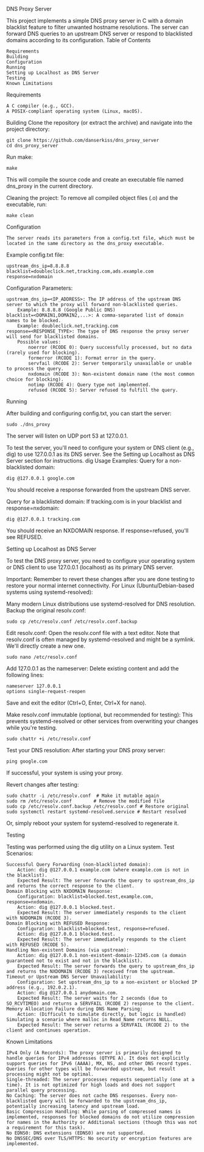 DNS Proxy Server

This project implements a simple DNS proxy server in C with a domain blacklist feature to filter unwanted hostname resolutions. The server can forward DNS queries to an upstream DNS server or respond to blacklisted domains according to its configuration.
Table of Contents

    Requirements
    Building
    Configuration
    Running
    Setting up Localhost as DNS Server
    Testing
    Known Limitations

Requirements

    A C compiler (e.g., GCC).
    A POSIX-compliant operating system (Linux, macOS).

Building
    Clone the repository (or extract the archive) and navigate into the project directory:
    
    git clone https://github.com/danserkiss/dns_proxy_server
    cd dns_proxy_server

Run make:

    make

This will compile the source code and create an executable file named dns_proxy in the current directory.

Cleaning the project:
To remove all compiled object files (.o) and the executable, run:

    make clean

Configuration

    The server reads its parameters from a config.txt file, which must be located in the same directory as the dns_proxy executable.

Example config.txt file:

    upstream_dns_ip=8.8.8.8
    blacklist=doubleclick.net,tracking.com,ads.example.com
    response=nxdomain

Configuration Parameters:

    upstream_dns_ip=<IP_ADDRESS>: The IP address of the upstream DNS server to which the proxy will forward non-blacklisted queries.
        Example: 8.8.8.8 (Google Public DNS)
    blacklist=<DOMAIN1,DOMAIN2,...>: A comma-separated list of domain names to be blocked.
        Example: doubleclick.net,tracking.com
    response=<RESPONSE_TYPE>: The type of DNS response the proxy server will send for blacklisted domains.
        Possible values:
            noerror (RCODE 0): Query successfully processed, but no data (rarely used for blocking).
            formerror (RCODE 1): Format error in the query.
            servfail (RCODE 2): Server temporarily unavailable or unable to process the query.
            nxdomain (RCODE 3): Non-existent domain name (the most common choice for blocking).
            notimp (RCODE 4): Query type not implemented.
            refused (RCODE 5): Server refused to fulfill the query.

Running

After building and configuring config.txt, you can start the server:

    sudo ./dns_proxy

The server will listen on UDP port 53 at 127.0.0.1.

To test the server, you'll need to configure your system or DNS client (e.g., dig) to use 127.0.0.1 as its DNS server. See the Setting up Localhost as DNS Server section for instructions.
dig Usage Examples:
    Query for a non-blacklisted domain:
    
    dig @127.0.0.1 google.com

You should receive a response forwarded from the upstream DNS server.

Query for a blacklisted domain:
If tracking.com is in your blacklist and response=nxdomain:

    dig @127.0.0.1 tracking.com

You should receive an NXDOMAIN response. If response=refused, you'll see REFUSED.

Setting up Localhost as DNS Server

To test the DNS proxy server, you need to configure your operating system or DNS client to use 127.0.0.1 (localhost) as its primary DNS server.

Important: Remember to revert these changes after you are done testing to restore your normal internet connectivity.
For Linux (Ubuntu/Debian-based systems using systemd-resolved):

Many modern Linux distributions use systemd-resolved for DNS resolution.
    Backup the original resolv.conf:

    sudo cp /etc/resolv.conf /etc/resolv.conf.backup

Edit resolv.conf:
Open the resolv.conf file with a text editor. Note that resolv.conf is often managed by systemd-resolved and might be a symlink. We'll directly create a new one.

    sudo nano /etc/resolv.conf

Add 127.0.0.1 as the nameserver:
Delete existing content and add the following lines:
    
    nameserver 127.0.0.1
    options single-request-reopen

Save and exit the editor (Ctrl+O, Enter, Ctrl+X for nano).

Make resolv.conf immutable (optional, but recommended for testing):
This prevents systemd-resolved or other services from overwriting your changes while you're testing.

    sudo chattr +i /etc/resolv.conf

Test your DNS resolution:
After starting your DNS proxy server:

    ping google.com

If successful, your system is using your proxy.

Revert changes after testing:

    sudo chattr -i /etc/resolv.conf  # Make it mutable again
    sudo rm /etc/resolv.conf        # Remove the modified file
    sudo cp /etc/resolv.conf.backup /etc/resolv.conf # Restore original
    sudo systemctl restart systemd-resolved.service # Restart resolved

Or, simply reboot your system for systemd-resolved to regenerate it.

Testing

Testing was performed using the dig utility on a Linux system.
Test Scenarios:

    Successful Query Forwarding (non-blacklisted domain):
        Action: dig @127.0.0.1 example.com (where example.com is not in the blacklist).
        Expected Result: The server forwards the query to upstream_dns_ip and returns the correct response to the client.
    Domain Blocking with NXDOMAIN Response:
        Configuration: blacklist=blocked.test,example.com, response=nxdomain.
        Action: dig @127.0.0.1 blocked.test.
        Expected Result: The server immediately responds to the client with NXDOMAIN (RCODE 3).
    Domain Blocking with REFUSED Response:
        Configuration: blacklist=blocked.test, response=refused.
        Action: dig @127.0.0.1 blocked.test.
        Expected Result: The server immediately responds to the client with REFUSED (RCODE 5).
    Handling Non-existent Domains (via upstream):
        Action: dig @127.0.0.1 non-existent-domain-12345.com (a domain guaranteed not to exist and not in the blacklist).
        Expected Result: The server forwards the query to upstream_dns_ip and returns the NXDOMAIN (RCODE 3) received from the upstream.
    Timeout or Upstream DNS Server Unavailability:
        Configuration: Set upstream_dns_ip to a non-existent or blocked IP address (e.g., 192.0.2.1).
        Action: dig @127.0.0.1 anydomain.com.
        Expected Result: The server waits for 2 seconds (due to SO_RCVTIMEO) and returns a SERVFAIL (RCODE 2) response to the client.
    Memory Allocation Failure during DNS Name Parsing:
        Action: (Difficult to simulate directly, but logic is handled) Simulating a scenario where malloc in Read_Name returns NULL.
        Expected Result: The server returns a SERVFAIL (RCODE 2) to the client and continues operation.

Known Limitations

    IPv4 Only (A Records): The proxy server is primarily designed to handle queries for IPv4 addresses (QTYPE A). It does not explicitly support queries for IPv6 (AAAA), MX, NS, and other DNS record types. Queries for other types will be forwarded upstream, but result processing might not be optimal.
    Single-threaded: The server processes requests sequentially (one at a time). It is not optimized for high loads and does not support parallel query processing.
    No Caching: The server does not cache DNS responses. Every non-blacklisted query will be forwarded to the upstream_dns_ip, potentially increasing latency and upstream load.
    Basic Compression Handling: While parsing of compressed names is implemented, responses for blocked domains do not utilize compression for names in the Authority or Additional sections (though this was not a requirement for this task).
    No EDNS0: DNS extensions (EDNS0) are not supported.
    No DNSSEC/DNS over TLS/HTTPS: No security or encryption features are implemented.

